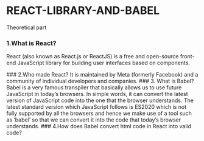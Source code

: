 # REACT-LIBRARY-AND-BABEL
Theoretical part
### 1.What is React?
React (also known as React.js or ReactJS) is a free and open-source front-end JavaScript library for building user interfaces based on components.
</hr>
### 2.Who made React?
 It is maintained by Meta (formerly Facebook) and a community of individual developers and companies.
 </hr>
 ### 3. What is Babel?
 Babel is a very famous transpiler that basically allows us to use future JavaScript in today’s browsers. In simple words, it can convert the latest version of JavaScript code into the one that the browser understands. The latest standard version which JavaScript follows is ES2020 which is not fully supported by all the browsers and hence we make use of a tool such as ‘babel’ so that we can convert it into the code that today’s browser understands.
 </hr>
 ### 4.How does Babel convert html code in React into valid code?
 
